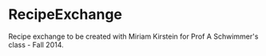 RecipeExchange
==============

Recipe exchange to be created with Miriam Kirstein for Prof A Schwimmer's class - Fall 2014.
